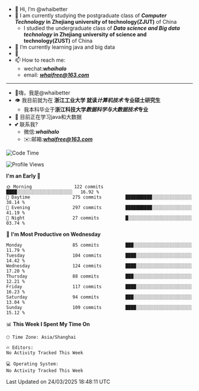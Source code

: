 - 👋 Hi, I’m @whaibetter
- 👀 I am currently studying the postgraduate class of ***Computer Technology* in Zhejiang university of technology(ZJUT)** of China
  -  I studied the undergraduate class of ***Data science and Big data technology* in Zhejiang university of science and technology(ZUST)** of China
- 🌱 I’m currently learning java and big data
- 💞️ 
- 📫 How to reach me: 
  - wechat:***whaihalo***
  - email: ***whaifree@163.com***
 ------------------------
- 👋嗨，我是@whaibetter
- 👁 我目前就为在 **浙江工业大学 就读*计算机技术* 专业硕士研究生**
  - 我本科毕业于**浙江科技大学*数据科学与大数据技术*专业**
- 🌴 目前正在学习java和大数据
- 💕 联系我?
  - 微信:***whaihalo***
  - ✉️:邮箱:***whaifree@163.com***

<!--START_SECTION:waka-->
![Code Time](http://img.shields.io/badge/Code%20Time-667%20hrs%2045%20mins-blue)

![Profile Views](http://img.shields.io/badge/Profile%20Views-0-blue)

**I'm an Early 🐤** 

```text
🌞 Morning                122 commits         ████░░░░░░░░░░░░░░░░░░░░░   16.92 % 
🌆 Daytime                275 commits         ██████████░░░░░░░░░░░░░░░   38.14 % 
🌃 Evening                297 commits         ██████████░░░░░░░░░░░░░░░   41.19 % 
🌙 Night                  27 commits          █░░░░░░░░░░░░░░░░░░░░░░░░   03.74 % 
```
📅 **I'm Most Productive on Wednesday** 

```text
Monday                   85 commits          ███░░░░░░░░░░░░░░░░░░░░░░   11.79 % 
Tuesday                  104 commits         ████░░░░░░░░░░░░░░░░░░░░░   14.42 % 
Wednesday                124 commits         ████░░░░░░░░░░░░░░░░░░░░░   17.20 % 
Thursday                 88 commits          ███░░░░░░░░░░░░░░░░░░░░░░   12.21 % 
Friday                   117 commits         ████░░░░░░░░░░░░░░░░░░░░░   16.23 % 
Saturday                 94 commits          ███░░░░░░░░░░░░░░░░░░░░░░   13.04 % 
Sunday                   109 commits         ████░░░░░░░░░░░░░░░░░░░░░   15.12 % 
```


📊 **This Week I Spent My Time On** 

```text
🕑︎ Time Zone: Asia/Shanghai

🔥 Editors: 
No Activity Tracked This Week

💻 Operating System: 
No Activity Tracked This Week
```


 Last Updated on 24/03/2025 18:48:11 UTC
<!--END_SECTION:waka-->
